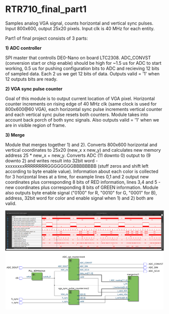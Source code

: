 # RTR710_final_part1
 Samples analog VGA signal, counts horizontal and vertical sync pulses. Input 800x600, output 25x20 pixels. Input clk is 40 MHz for each entity.
 
 Part1 of final project consists of 3 parts:
 
 **1) ADC controller**
    
SPI master that controlls DE0-Nano on board LTC2308. ADC_CONVST (conversion start or chip enable) should be high for ~1.5 us for ADC to start working, 0.5 us for pushing configuration bits to ADC and recieving 12 bits of sampled data. Each 2 us we get 12 bits of data. Outputs valid = '1' when 12 outputs bits are ready.
    
 **2) VGA sync pulse counter**
    
Goal of this module is to output current location of VGA pixel. Horizontal counter increments on rising edge of 40 MHz clk (same clock is used for 800x600@60 VGA), each horizontal sync pulse increments vertical counter and each vertical sync pulse resets both counters. Module takes into account back porch of both sync signals. Also outputs valid = '1' when we are in visible region of frame.
    
  **3) Merge**
  
Module that merges together 1) and 2). Converts 800x600 horizontal and vertical coordinates to 25x20 (new_x x new_y) and calculates new memory address 25 * new_x + new_y. Converts ADC (11 downto 0) output to (9 downto 2) and writes result into 32bit word - xxxxxxxxRRRRRRRRGGGGGGGGBBBBBBBB (stuff zeros and shift left according to byte enable value). Information about each color is collected for 3 horizontal lines at a time, for example lines 0,1 and 2 output new coordinates plus corresponding 8 bits of RED information, lines 3,4 and 5 - new coordinates plus corresponding 8 bits of GREEN information. Module also outputs byte enable signal ("0100" for R, "0010" for G, "0001" for B), address, 32bit word for color and enable signal when 1) and 2) both are valid.

![](done.png)
![](RTL.png)

